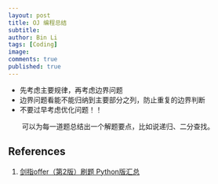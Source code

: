 ```yaml
---
layout: post
title: OJ 编程总结
subtitle:
author: Bin Li
tags: [Coding]
image: 
comments: true
published: true
---
```


* 先考虑主要规律，再考虑边界问题
* 边界问题看能不能归纳到主要部分之列，防止重复的边界判断
* 不要过早考虑优化问题！！

　　可以为每一道题总结出一个解题要点，比如说递归、二分查找。

## References
1. [剑指offer（第2版）刷题 Python版汇总](https://www.cnblogs.com/yanmk/p/9130681.html)